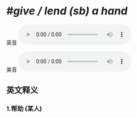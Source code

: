 # ***\#give / lend (sb) a hand*** 
英音
<audio src="./media/give a hand1_AAC.aac" controls="controls"></audio>

美音
<audio src="./media/give a hand2_AAC.aac" controls="controls"></audio>



  

英文释义
---
### 1.**帮助 (某人)**  


